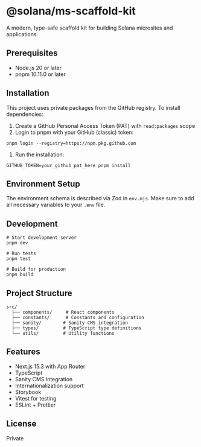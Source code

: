# @solana/ms-scaffold-kit

A modern, type-safe scaffold kit for building Solana microsites and applications.

## Prerequisites

- Node.js 20 or later
- pnpm 10.11.0 or later

## Installation

This project uses private packages from the GitHub registry. To install dependencies:

1. Create a GitHub Personal Access Token (PAT) with `read:packages` scope
1. Login to pnpm with your GitHub (classic) token:

```shell
pnpm login --registry=https://npm.pkg.github.com
```

1. Run the installation:

```shell
GITHUB_TOKEN=your_github_pat_here pnpm install
```

## Environment Setup

The environment schema is described via Zod in `env.mjs`. Make sure to add all necessary variables to your `.env` file.

## Development

```shell
# Start development server
pnpm dev

# Run tests
pnpm test

# Build for production
pnpm build
```

## Project Structure

```text
src/
  ├── components/     # React components
  ├── constants/      # Constants and configuration
  ├── sanity/        # Sanity CMS integration
  ├── types/         # TypeScript type definitions
  └── utils/         # Utility functions
```

## Features

- Next.js 15.3 with App Router
- TypeScript
- Sanity CMS integration
- Internationalization support
- Storybook
- Vitest for testing
- ESLint + Prettier

## License

Private
